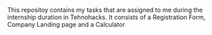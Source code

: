 This repositoy contains my tasks that are assigned to me during the internship duration in Tehnohacks. It consists of a Registration Form, Company Landing page and a Calculator
